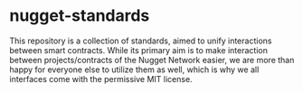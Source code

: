 # nugget-standards
This repository is a collection of standards, aimed to unify interactions between smart contracts. While its primary aim is to make interaction between projects/contracts of the Nugget Network easier, we are more than happy for everyone else to utilize them as well, which is why we all interfaces come with the permissive MIT license.
